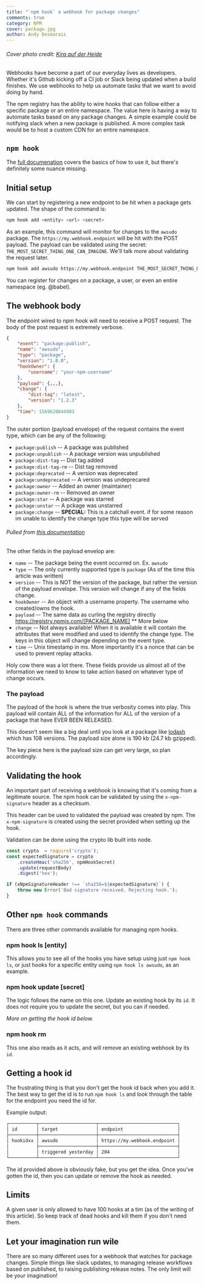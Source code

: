 ```yaml
---
title: "`npm hook` a webhook for package changes"
comments: true
category: NPM
cover: package.jpg
author: Andy Desmarais
---
```


###### Cover photo credit: [Kira auf der Heide](https://unsplash.com/@kadh)

Webhooks have become a part of our everyday lives as developers. Whether it's Github kicking off a CI job or Slack being updated when a build finishes. We use webhooks to help us automate tasks that we want to avoid doing by hand.

The npm registry has the ability to wire hooks that can follow either a specific package or an entire namespace. The value here is having a way to automate tasks based on any package changes. A simple example could be notifying slack when a new package is published. A more complex task would be to host a custom CDN for an entire namespace.

## `npm hook`

The [full documenation](https://docs.npmjs.com/cli/hook.html) covers the basics of how to use it, but there's definitely some nuance missing.

## Initial setup

We can start by registering a new endpoint to be hit when a package gets updated. The shape of the command is:

```bash
npm hook add <entity> <url> <secret>
```

As an example, this command will monitor for changes to the `awsudo` package. The `https://my.webhook.endpoint` will be hit with the POST payload. The payload can be validated using the secret: `THE_MOST_SECRET_THING_ONE_CAN_IMAGINE`. We'll talk more about validating the request later.

```bash
npm hook add awsudo https://my.webhook.endpoint THE_MOST_SECRET_THING_ONE_CAN_IMAGINE
```

You can register for changes on a package, a user, or even an entire namespace (eg. @babel).

## The webhook body

The endpoint wired to npm hook will need to receive a POST request. The body of the post request is extremely verbose.

```json
{
    "event": "package:publish",
    "name": "awsudo",
    "type": "package",
    "version": "1.0.0",
    "hookOwner": {
        "username": "your-npm-username"
    },
    "payload": {...},
    "change": {
        "dist-tag": "latest",
        "version": "1.2.3"
    },
    "time": 1569628044903
}
```

The outer portion (payload envelope) of the request contains the event type, which can be any of the following:

- `package:publish` -- A package was published
- `package:unpublish` -- A package version was unpublished
- `package:dist-tag` -- Dist tag added
- `package:dist-tag-rm` -- Dist tag removed
- `package:deprecated` -- A version was deprecated
- `package:undeprecated` -- A version was undeprecared
- `package:owner` -- Added an owner (maintainer)
- `package:owner-rm` -- Removed an owner
- `package:star` -- A package was starred
- `package:unstar` -- A pckage was unstarred
- `package:change` -- **SPECIAL:** This is a catchall event. if for some reason im unable to identify the change type this type will be served

###### Pulled from [this documentation](https://github.com/npm/registry/blob/master/docs/hooks/hooks-payload.md#events)

The other fields in the payload envelop are:

- `name` -- The package being the event occurred on. Ex. `awsudo`
- `type` -- The only currently supported type is `package` (As of the time this article was written)
- `version` -- This is NOT the version of the package, but rather the version of the payload envelope. This version will change if any of the fields change.
- `hookOwner` -- An object with a username property. The username who created/owns the hook.
- `payload` -- The same data as curling the registry directly https://registry.npmjs.com/[PACKAGE_NAME] ** More below
- `change` -- Not always available! When it is available it will contain the attributes that were modified and used to identify the change type. The keys in this object will change depending on the event type.
- `time` -- Unix timestamp in ms. More importantly it's a nonce that can be used to prevent replay attacks.

Holy cow there was a lot there. These fields provide us almost all of the information we need to know to take action based on whatever type of change occurs.

### The payload

The payload of the hook is where the true verbosity comes into play. This payload will contain ALL of the information for ALL of the version of a package that have EVER BEEN RELEASED.

This doesn't seem like a big deal until you look at a package like [lodash](https://www.npmjs.com/package/lodash) which has 108 versions. The payload size alone is 190 kb (24.7 kb gzipped).

The key piece here is the payload size can get very large, so plan accordingly.

## Validating the hook

An important part of receiving a webhook is knowing that it's coming from a legitimate source. The npm hook can be validated by using the `x-npm-signature` header as a checksum.

This header can be used to validated the payload was created by npm.  The `x-npm-signature` is created using the secret provided when setting up the hook.

Validation can be done using the crypto lib built into node.

```javascript
const crypto  = require('crypto');
const expectedSignature = crypto
    .createHmac('sha256', npmHookSecret)
    .update(requestBody)
    .digest('hex');

if (xNpmSignatureHeader !== `sha256=${expectedSignature}`) {
    throw new Error('Bad signature received. Rejecting hook.');
}
```

## Other `npm hook` commands

There are three other commands available for managing npm hooks.

### npm hook ls [entity]

This allows you to see all of the hooks you have setup using just `npm hook ls`, or just hooks for a specific entity using `npm hook ls awsudo`, as an example.

### npm hook update <id> <url> [secret]

The logic follows the name on this one. Update an existing hook by its `id`. It does not require you to update the secret, but you can if needed.

*More on getting the hook id below.*

### npm hook rm <id>

This one also reads as it acts, and will remove an existing webhook by its `id`.

## Getting a hook id

The frustrating thing is that you don't get the hook id back when you add it. The best way to get the id is to run `npm hook ls` and look through the table for the endpoint you need the id for.

Example output:

```bash
┌──────────┬─────────────────────┬─────────────────────────────┐
│ id       │ target              │ endpoint                    │
├──────────┼─────────────────────┼─────────────────────────────┤
│ hookidxx │ awsudo              │ https://my.webhook.endpoint │
│          ├─────────────────────┼─────────────────────────────┤
│          │ triggered yesterday │ 204                         │
└──────────┴─────────────────────┴─────────────────────────────┘
```

The id provided above is obviously fake, but you get the idea. Once you've gotten the id, then you can update or remove the hook as needed.

## Limits

A given user is only allowed to have 100 hooks at a tim (as of the writing of this article). So keep track of dead hooks and kill them if you don't need them.

## Let your imagination run wile

There are so many different uses for a webhook that watches for package changes. Simple things like slack updates, to managing release workflows based on published, to raising publishing release notes. The only limit will be your imagination!